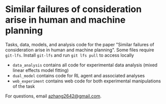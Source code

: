 # Similar failures of consideration arise in human and machine planning
Tasks, data, models, and analysis code for the paper "Similar failures of consideration arise in human and machine planning". Some files require `git-lfs`. Install `git-lfs` and run `git lfs pull` to access locally
* `data_analysis` contains all code for experimental data analysis (mixed linear effects model fitting)
* `dual_model` contains code for RL agent and associated analyses
* `web_experiment` contains web code for both experimental manipulations of the task

For questions, email azhang2642@gmail.com. 
